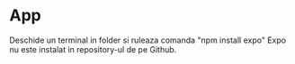 # App

Deschide un terminal in folder si ruleaza comanda "npm install expo"
Expo nu este instalat in repository-ul de pe Github.
